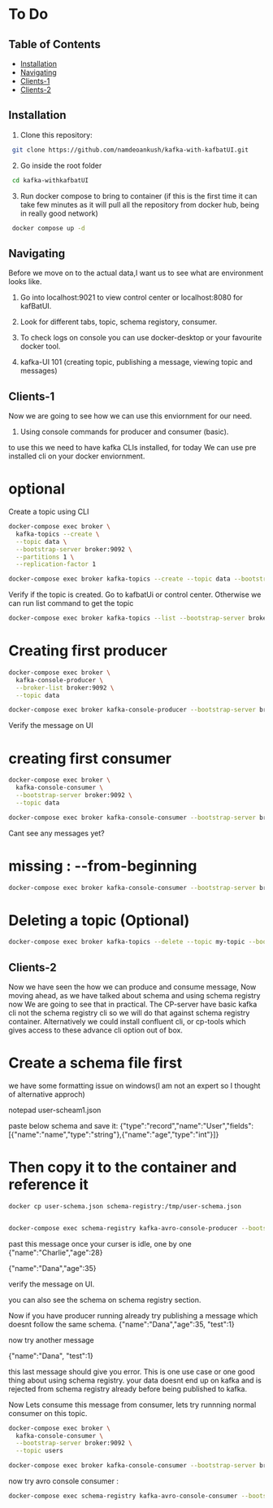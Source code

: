 # To Do

## Table of Contents
- [Installation](#installation)
- [Navigating](#navigating)
- [Clients-1](#clients-1)
- [Clients-2](#clients-2)


## Installation
1. Clone this repository:
```bash
 git clone https://github.com/namdeoankush/kafka-with-kafbatUI.git
```
2. Go inside the root folder
```bash
 cd kafka-withkafbatUI
```

3. Run docker compose to bring to container (if this is the first time it can take few minutes as it will pull all the repository from docker hub, being in really good network)
```bash
 docker compose up -d
```

## Navigating

Before we move on to the actual data,I want us to see what are environment looks like.

1. Go into localhost:9021 to view control center or localhost:8080 for kafBatUI.
   
2. Look for different tabs, topic, schema registory, consumer.

3. To check logs on console you can use docker-desktop or your favourite docker tool.

4. kafka-UI 101 (creating topic, publishing a message, viewing topic and messages)

## Clients-1

Now we are going to see how we can use this enviornment for our need. 

1. Using console commands for producer and consumer (basic).

to use this we need to have kafka CLIs installed, for today We can use pre installed cli on your docker enviornment.

# optional

Create a topic using CLI 

```bash
docker-compose exec broker \
  kafka-topics --create \
  --topic data \
  --bootstrap-server broker:9092 \
  --partitions 1 \
  --replication-factor 1
```

```bash
docker-compose exec broker kafka-topics --create --topic data --bootstrap-server broker:9092 --partitions 1 --replication-factor 1
```

Verify if the topic is created. Go to kafbatUi or control center. Otherwise we can run list command to get the topic

```bash
docker-compose exec broker kafka-topics --list --bootstrap-server broker:9092
```


# Creating first producer 

```bash
docker-compose exec broker \
  kafka-console-producer \
  --broker-list broker:9092 \
  --topic data
```

```bash
docker-compose exec broker kafka-console-producer --bootstrap-server broker:9092 --topic my-topic
```

Verify the message on UI

# creating first consumer

```bash
docker-compose exec broker \
  kafka-console-consumer \
  --bootstrap-server broker:9092 \
  --topic data
```

```bash
docker-compose exec broker kafka-console-consumer --bootstrap-server broker:9092 --topic data
```

Cant see any messages yet?
# missing : --from-beginning

```bash
docker-compose exec broker kafka-console-consumer --bootstrap-server broker:9092 --topic data --from-beginning
```


# Deleting a topic (Optional)

```bash
docker-compose exec broker kafka-topics --delete --topic my-topic --bootstrap-server broker:9092
```

## Clients-2

Now we have seen the how we can produce and consume message, Now moving ahead, as we have talked about schema and using schema registry now We are going to see that in practical. The CP-server have basic kafka cli not the schema registry cli so we will do that against schema registry container. Alternatively we could install confluent cli, or cp-tools which gives access to these advance cli option out of box.


# Create a schema file first

we have some formatting issue on windows(I am not an expert so I thought of alternative approch)

notepad user-scheam1.json

paste below schema and save it: 
{"type":"record","name":"User","fields":[{"name":"name","type":"string"},{"name":"age","type":"int"}]}


# Then copy it to the container and reference it
```bash
docker cp user-schema.json schema-registry:/tmp/user-schema.json


docker-compose exec schema-registry kafka-avro-console-producer --bootstrap-server broker:9092 --topic users --property schema.registry.url=http://schema-registry:8081 --property value.schema.file=/tmp/user-schema.json

```
 past this message once your curser is idle, one by one
{"name":"Charlie","age":28}

{"name":"Dana","age":35}


verify the message on UI.

you can also see the schema on schema registry section.

Now if you have producer running already try  publishing a message which doesnt follow the same schema.
{"name":"Dana","age":35, "test":1}

now try another message

{"name":"Dana", "test":1}

this last message should give you error. This is one use case or one good thing about using schema registry. your data doesnt end up on kafka and is rejected from schema registry already before being published to kafka.


Now Lets consume this message from consumer, lets try runnning normal consumer on this topic.

```bash
docker-compose exec broker \
  kafka-console-consumer \
  --bootstrap-server broker:9092 \
  --topic users
```

```bash
docker-compose exec broker kafka-console-consumer --bootstrap-server broker:9092 --topic users --from-beginning
```

now try avro console consumer : 

```bash
docker-compose exec schema-registry kafka-avro-console-consumer --bootstrap-server broker:29092 --topic users --from-beginning --property schema.registry.url=http://schema-registry:8081
```

